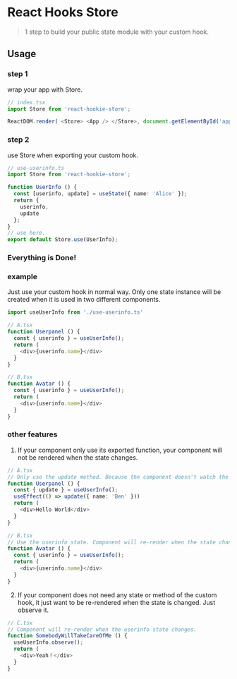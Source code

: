 # React Hooks Store

> 1 step to build your public state module with your custom hook.

## Usage

### step 1

wrap your app with Store.

```typescript
// index.tsx
import Store from 'react-hookie-store';

ReactDOM.render( <Store> <App /> </Store>, document.getElementById('app'));
```

### step 2

use Store when exporting your custom hook.

```typescript
// use-userinfo.ts
import Store from 'react-hookie-store';

function UserInfo () {
  const [userinfo, update] = useState({ name: 'Alice' });
  return {
    userinfo,
    update
  };
}
// use here.
export default Store.use(UserInfo);
```

### Everything is Done!

### example

Just use your custom hook in normal way. Only one state instance will be created when it is used in two different components.

```typescript
import useUserInfo from './use-userinfo.ts'

// A.tsx
function Userpanel () {
  const { userinfo } = useUserInfo();
  return (
    <div>{userinfo.name}</div>
  }
}

// B.tsx
function Avatar () {
  const { userinfo } = useUserInfo();
  return (
    <div>{userinfo.name}</div>
  }
}
```

### other features

1. If your component only use its exported function, your component will not be rendered when the state changes.
```typescript
// A.tsx
// Only use the update method. Because the component doesn't watch the change of userinfo state, it should not be re-rendered when state state changes.
function Userpanel () {
  const { update } = useUserInfo();
  useEffect(() => update({ name: 'Ben' }))
  return (
    <div>Hello World</div>
  }
}

// B.tsx
// Use the userinfo state. Component will re-render when the state changes.
function Avatar () {
  const { userinfo } = useUserInfo();
  return (
    <div>{userinfo.name}</div>
  }
}
```

2. If your component does not need any state or method of the custom hook, it just want to be re-rendered when the state is changed. Just observe it.
```typescript
// C.tsx
// Component will re-render when the userinfo state changes.
function SomebodyWillTakeCareOfMe () {
  useUserInfo.observe();
  return (
    <div>Yeah！</div>
  }
}
```
